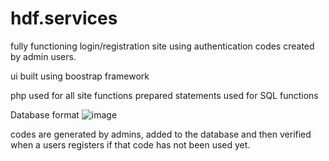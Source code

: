# hdf.services

fully functioning login/registration site using authentication codes created by admin users.

ui built using boostrap framework

php used for all site functions
prepared statements used for SQL functions

Database format
![image](https://user-images.githubusercontent.com/42951932/133000410-be777faa-7a95-4bb8-a1db-21fd407a055c.png)

codes are generated by admins, added to the database and then verified when a users registers if that code has not been used yet.
